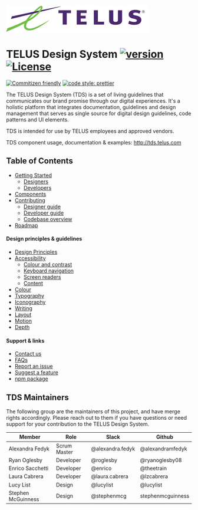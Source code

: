 ![TELUS Design System](docs/components/Logo/Logo.svg "TELUS Design System")

# TELUS Design System [![version][npm-version]][npm-url] [![License][npm-license]][license-url]

[![Commitizen friendly](https://img.shields.io/badge/commitizen-friendly-brightgreen.svg)](http://commitizen.github.io/cz-cli/)
[![code style: prettier](https://img.shields.io/badge/code_style-prettier-ff69b4.svg?style=flat)](https://github.com/prettier/prettier)

The TELUS Design System (TDS) is a set of living guidelines that communicates our brand promise through our digital experiences.
It's a holistic platform that integrates documentation, guidelines and design management that serves as single source for
digital design guidelines, code patterns and UI elements.

TDS is intended for use by TELUS employees and approved vendors.

TDS component usage, documentation & examples: <http://tds.telus.com>

## Table of Contents

* [Getting Started](guide/getting-started/getting-started.md)
  * [Designers](guide/getting-started/designers.md)
  * [Developers](guide/getting-started/developers.md)
* [Components](http://tds.telus.com)
* [Contributing](guide/contributing/contributing.md)
  * [Designer guide](guide/contributing/designer-guide.md)
  * [Developer guide](guide/contributing/developer-guide.md)
  * [Codebase overview](guide/contributing/codebase-overview.md)
* [Roadmap](guide/roadmap.md)

#### Design principles &amp; guidelines

* [Design Principles](guide/design/principles.md)
* [Accessibility](guide/accessibility/accessibility.md)
  * [Colour and contrast](guide/accessibility/colour-contrast.md)
  * [Keyboard navigation](guide/accessibility/keyboard-nav.md)
  * [Screen readers](guide/accessibility/screen-readers.md)
  * [Content](guide/accessibility/content.md)
* [Colour](guide/design/colour.md)
* [Typography](guide/design/typography.md)
* [Iconography](guide/design/iconography.md)
* [Writing](guide/design/writing.md)
* [Layout](guide/design/layout.md)
* [Motion](guide/design/motion.md)
* [Depth](guide/design/depth.md)

#### Support &amp; links

* [Contact us](guide/contact.md)
* [FAQs](guide/getting-started/faq.md)
* [Report an issue](https://github.com/telusdigital/tds/issues/new?template=defect_template.md)
* [Suggest a feature](https://github.com/telusdigital/tds/issues/new?template=feature_template.md)
* [npm package](https://www.npmjs.com/package/@telusdigital/tds)

## TDS Maintainers

The following group are the maintainers of this project, and have merge rights accordingly. Please reach out to them if you have questions or need support for your contribution to the TELUS Design System.

| Member | Role | Slack | Github | 
| --- | --- | --- | --- |
| Alexandra Fedyk | Scrum Master | @alexandra.fedyk | @alexandramfedyk |
| Ryan Oglesby | Developer | @roglesby | @ryanoglesby08 |
| Enrico Sacchetti | Developer | @enrico | @theetrain |
| Laura Cabrera | Developer | @laura.cabrera | @lzcabrera |
| Lucy List | Design | @lucylist | @lucylist |
| Stephen McGuinness | Design | @stephenmcg | stephenmcguinness |

[license-url]: http://choosealicense.com/licenses/mit/

[npm-url]: https://www.npmjs.com/package/@telusdigital/tds
[npm-version]: https://img.shields.io/npm/v/@telusdigital/tds.svg?style=flat-square
[npm-license]: https://img.shields.io/npm/l/@telusdigital/tds.svg?style=flat-square

